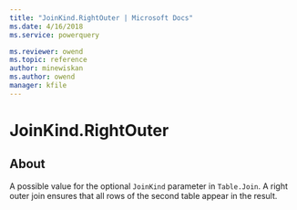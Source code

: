 ```yaml
---
title: "JoinKind.RightOuter | Microsoft Docs"
ms.date: 4/16/2018
ms.service: powerquery

ms.reviewer: owend
ms.topic: reference
author: minewiskan
ms.author: owend
manager: kfile
---
```

# JoinKind.RightOuter
## About
A possible value for the optional `JoinKind` parameter in `Table.Join`. A right outer join ensures that all rows of the second table appear in the result.

